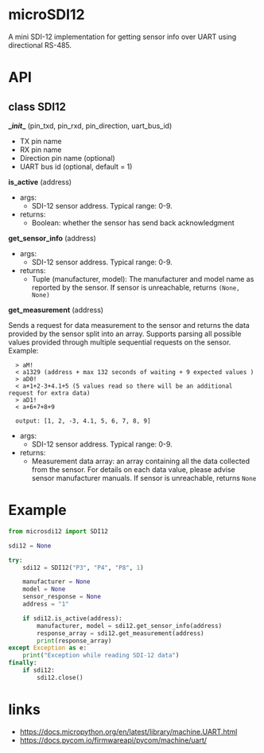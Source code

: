 # microSDI12
A mini SDI-12 implementation for getting sensor info over UART using directional RS-485.

# API

## class SDI12
**\__init__** (pin_txd, pin_rxd, pin_direction, uart_bus_id)
  * TX pin name
  * RX pin name
  * Direction pin name (optional)
  * UART bus id (optional, default = 1)

**is_active** (address)
  * args:
    * SDI-12 sensor address. Typical range: 0-9.
  * returns:
    * Boolean: whether the sensor has send back acknowledgment

**get_sensor_info** (address)
  * args:
    * SDI-12 sensor address. Typical range: 0-9.
  * returns:
    * Tuple (manufacturer, model): The manufacturer and model name as reported by the sensor. If sensor is unreachable, returns `(None, None)`

**get_measurement** (address)

Sends a request for data measurement to the sensor and returns the data provided by the sensor split into an array. Supports parsing all possible values provided through multiple sequential requests on the sensor. Example:
```
  > aM!
  < a1329 (address + max 132 seconds of waiting + 9 expected values )
  > aD0!
  < a+1+2-3+4.1+5 (5 values read so there will be an additional request for extra data)
  > aD1!
  < a+6+7+8+9

  output: [1, 2, -3, 4.1, 5, 6, 7, 8, 9]
```
  * args:
    * SDI-12 sensor address. Typical range: 0-9.
  * returns:
    * Measurement data array: an array containing all the data collected from the sensor. For details on each data value, please advise sensor manufacturer manuals. If sensor is unreachable, returns `None`


# Example

```python
from microsdi12 import SDI12

sdi12 = None

try:
    sdi12 = SDI12("P3", "P4", "P8", 1)

    manufacturer = None
    model = None
    sensor_response = None
    address = "1"

    if sdi12.is_active(address):
        manufacturer, model = sdi12.get_sensor_info(address)
        response_array = sdi12.get_measurement(address)
        print(response_array)
except Exception as e:
    print("Exception while reading SDI-12 data")
finally:
    if sdi12:
        sdi12.close()
```


# links
 * https://docs.micropython.org/en/latest/library/machine.UART.html
 * https://docs.pycom.io/firmwareapi/pycom/machine/uart/
